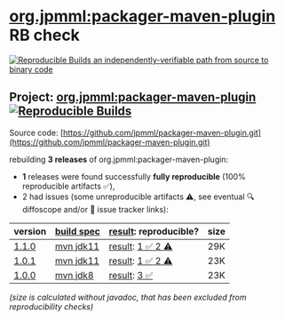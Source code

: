 [org.jpmml:packager-maven-plugin](https://central.sonatype.com/artifact/org.jpmml/packager-maven-plugin/versions) RB check
=======

[![Reproducible Builds](https://reproducible-builds.org/images/logos/rb.svg) an independently-verifiable path from source to binary code](https://reproducible-builds.org/)

## Project: [org.jpmml:packager-maven-plugin](https://central.sonatype.com/artifact/org.jpmml/packager-maven-plugin/versions) [![Reproducible Builds](https://img.shields.io/endpoint?url=https://raw.githubusercontent.com/jvm-repo-rebuild/reproducible-central/master/content/org/jpmml/packager-maven-plugin/badge.json)](https://github.com/jvm-repo-rebuild/reproducible-central/blob/master/content/org/jpmml/packager-maven-plugin/README.md)

Source code: [https://github.com/jpmml/packager-maven-plugin.git](https://github.com/jpmml/packager-maven-plugin.git)

rebuilding **3 releases** of org.jpmml:packager-maven-plugin:
- **1** releases were found successfully **fully reproducible** (100% reproducible artifacts :white_check_mark:),
- 2 had issues (some unreproducible artifacts :warning:, see eventual :mag: diffoscope and/or :memo: issue tracker links):

| version | [build spec](/BUILDSPEC.md) | [result](https://reproducible-builds.org/docs/jvm/): reproducible? | size |
| -- | --------- | ------ | -- |
| [1.1.0](https://central.sonatype.com/artifact/org.jpmml/packager-maven-plugin/1.1.0/pom) | [mvn jdk11](packager-maven-plugin-1.1.0.buildspec) | [result](packager-maven-plugin-1.1.0.buildinfo): [1 :white_check_mark:  2 :warning:](packager-maven-plugin-1.1.0.buildcompare) | 29K |
| [1.0.1](https://central.sonatype.com/artifact/org.jpmml/packager-maven-plugin/1.0.1/pom) | [mvn jdk11](packager-maven-plugin-1.0.1.buildspec) | [result](packager-maven-plugin-1.0.1.buildinfo): [1 :white_check_mark:  2 :warning:](packager-maven-plugin-1.0.1.buildcompare) | 23K |
| [1.0.0](https://central.sonatype.com/artifact/org.jpmml/packager-maven-plugin/1.0.0/pom) | [mvn jdk8](packager-maven-plugin-1.0.0.buildspec) | [result](packager-maven-plugin-1.0.0.buildinfo): [3 :white_check_mark: ](packager-maven-plugin-1.0.0.buildcompare) | 23K |

<i>(size is calculated without javadoc, that has been excluded from reproducibility checks)</i>
